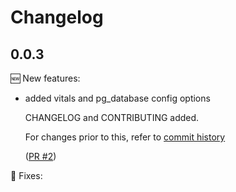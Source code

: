# Changelog

## 0.0.3

🆕 New features:

- added vitals and pg_database config options

  CHANGELOG and CONTRIBUTING added.

  For changes prior to this, refer to [commit history](https://github.com/srb3/ansible-role-kong-gateway/commits/main)

  ([PR #2](https://github.com/srb3/ansible-role-kong-gateway/pull/2))

🔧 Fixes:
